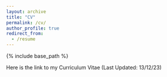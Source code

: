 ```yaml
---
layout: archive
title: "CV"
permalink: /cv/
author_profile: true
redirect_from:
  - /resume
---
```


{% include base_path %}

Here is the link to my Curriculum Vitae [<i class="fas fa-file-pdf"></i>](https://vikhyatt.github.io/files/new_cv.pdf) (Last Updated: 13/12/23)

